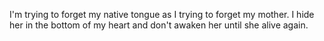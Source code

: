 I'm trying to forget my native tongue as I trying to forget my mother. I hide her in the bottom of my heart and don't awaken her until she alive again.
